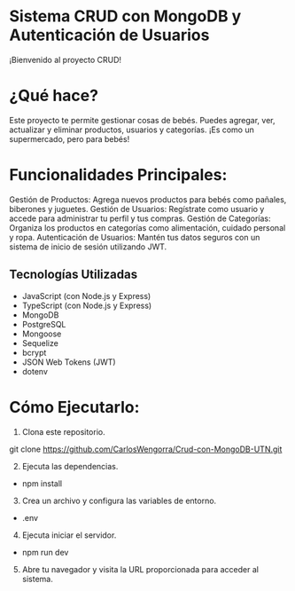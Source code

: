 # Sistema CRUD con MongoDB y Autenticación de Usuarios

¡Bienvenido al proyecto CRUD!

# ¿Qué hace?

Este proyecto te permite gestionar cosas de bebés. Puedes agregar, ver, actualizar y eliminar productos, usuarios y categorías. ¡Es como un supermercado, pero para bebés!

# Funcionalidades Principales:

Gestión de Productos: Agrega nuevos productos para bebés como pañales, biberones y juguetes.
Gestión de Usuarios: Regístrate como usuario y accede para administrar tu perfil y tus compras.
Gestión de Categorías: Organiza los productos en categorías como alimentación, cuidado personal y ropa.
Autenticación de Usuarios: Mantén tus datos seguros con un sistema de inicio de sesión utilizando JWT.

## Tecnologías Utilizadas

- JavaScript (con Node.js y Express)
- TypeScript (con Node.js y Express)
- MongoDB
- PostgreSQL
- Mongoose
- Sequelize
- bcrypt
- JSON Web Tokens (JWT)
- dotenv

# Cómo Ejecutarlo:

1. Clona este repositorio.

git clone https://github.com/CarlosWengorra/Crud-con-MongoDB-UTN.git

2. Ejecuta las dependencias.

- npm install 

3. Crea un archivo y configura las variables de entorno.

- .env 

4. Ejecuta iniciar el servidor.

- npm run dev 

5. Abre tu navegador y visita la URL proporcionada para acceder al sistema.

